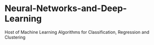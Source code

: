 # Neural-Networks-and-Deep-Learning
Host of Machine Learning Algorithms for Classification, Regression and Clustering 
